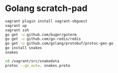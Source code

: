 # Golang scratch-pad

```bash
vagrant plugin install vagrant-vbguest
vagrant up
vagrant ssh
go get -u github.com/buger/goterm
go get -u github.com/go-redis/redis
go get -u github.com/golang/protobuf/protoc-gen-go
go install snakes
snakes
```


```bash
cd /vagrant/src/snakedata
protoc --go_out=. snakes.proto
```